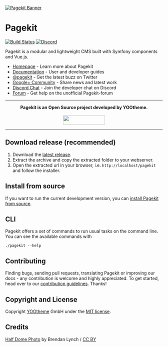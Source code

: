 [![Pagekit Banner](https://cloud.githubusercontent.com/assets/1716665/14317675/ba034b8c-fc09-11e5-81ed-f10f37d86ea5.png)](https://pagekit.com)

# Pagekit

[![Build Status](https://travis-ci.org/pagekit/pagekit.svg?branch=develop)](https://travis-ci.org/pagekit/pagekit)
[![Discord](https://img.shields.io/badge/chat-on%20discord-7289da.svg)](https://discord.gg/e7Kw47E)

Pagekit is a modular and lightweight CMS built with Symfony components and Vue.js.

* [Homepage](http://pagekit.com) - Learn more about Pagekit
* [Documentation](http://pagekit.com/docs) - User and developer guides
* [@pagekit](https://twitter.com/pagekit) - Get the latest buzz on Twitter
* [Google+ Community](https://plus.google.com/communities/104125443335488004107) - Share news and latest work
* [Discord Chat](https://discord.gg/e7Kw47E) - Join the developer chat on Discord
* [Forum](https://pagekit-forum.org) - Get help on the unofficial Pagekit-forum

---

<p align="center">
  <b>Pagekit is an Open Source project developed by YOOtheme.</b>
  <br><br>
  <a href="https://yootheme.com" align="center">
      <img width="134" height="30" src="http://yootheme.com/site/images/yootheme-logo.svg">
  </a>
</p>

---

## Download release (recommended)

1. Download the [latest release](https://www.pagekit.com/download).
2. Extract the archive and copy the extracted folder to your webserver.
3. Open the extracted url in your browser, i.e. `http://localhost/pagekit` and follow the installer.

## Install from source

If you want to run the current development version, you can [install Pagekit from source](https://pagekit.com/docs/developer/source).

## CLI

Pagekit offers a set of commands to run usual tasks on the command line. You can see the available commands with
```
./pagekit --help
```

## Contributing

Finding bugs, sending pull requests, translating Pagekit or improving our docs -
any contribution is welcome and highly appreciated. To get started, head over
to our [contribution guidelines](.github/CONTRIBUTING.md). Thanks!

## Copyright and License

Copyright [YOOtheme](http://www.yootheme.com) GmbH under the [MIT license](LICENSE).

## Credits

[Half Dome Photo](http://www.youseethenew.com/landscape-outdoors/) by Brendan Lynch / [CC BY](http://creativecommons.org/licenses/by-nd/4.0/)

